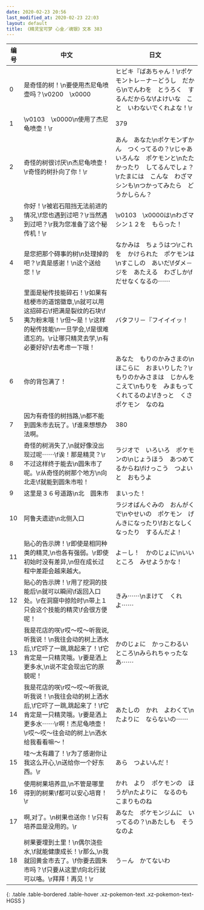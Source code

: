 ```yaml
---
date: 2020-02-23 20:56
last_modified_at: 2020-02-23 22:03
layout: default
title: 《精灵宝可梦 心金／魂银》文本 383
---
```

| 编号 | 中文 | 日文 |
| ---- | ---- | ---- |
| 0 | 是奇怪的树！\n要使用杰尼龟喷壶吗？\v0200　\x0000 | ヒビキ『ばあちゃん！\rポケモントレ－ナ－どうし　だから\nでんわを　とうろく　するんだからな\fよけいな　こと　いわないでくれよな！\r |
| 1 | \v0103　\x0000\n使用了杰尼龟喷壶！\r | 379 |
| 2 | 奇怪的树很讨厌\n杰尼龟喷壶！\r奇怪的树扑向了你！\r | あん　あなた\nポケモンずかん　つくってるの？\rじゃあ　いろんな　ポケモンと\nたたかったり　してるんでしょ？\rたまには　こんな　わざマシンも\nつかってみたら　どうかしらん？ |
| 3 | 你好！\r被岩石阻挡无法前进的情况,\f您也遇到过吧？\r当然遇到过吧？\r我为您准备了这个秘传机！\r | \v0103　\x0000は\nわざマシン１２を　もらった！ |
| 4 | 是您把那个碍事的树\n处理掉的吧？\r真是感谢！\n这个送给您！\r | なかみは　ちょうはつ\rこれを　かけられた　ポケモンは\nすこしの　あいだ\fダメ－ジを　あたえる　わざしか\fだせなくなるの⋯⋯ |
| 5 | 里面是秘传技能碎石！\r如果有桔梗市的道馆徽章,\n就可以用这招碎石\f把满是裂纹的石块\f夷为粉末哦！\r但～是！\r这样的秘传技能\n一旦学会,\f是很难遗忘的。\r让哪只精灵去学,\n有必要好好\f去考虑一下哦！ | バタフリ－『フイイイッ！ |
| 6 | 你的背包满了！ | あなた　もりのかみさまの\nほこらに　おまいりした？\rもりのかみさまは　じかんを　こえて\nもりを　みまもって　くれてるのよ\fきっと　くさポケモン　なのね |
| 7 | 因为有奇怪的树挡路,\n都不能到圆朱市去玩了。\f谁来想想办法啊。 | 380 |
| 8 | 奇怪的树消失了,\n就好像没出现过呢⋯⋯\f诶！那是精灵？\r不过这样终于能去\n圆朱市了呢。\r从奇怪的树那个地方\n向北走\f就能到圆朱市啦！ | ラジオで　いろいろ　ポケモンの\nじょうほう　あつめてるからね\fけっこう　つよいと　おもうよ |
| 9 | 这里是３６号道路\n北　圆朱市 | まいった！ |
| 10 | 阿鲁夫遗迹\n北侧入口 | ラジオばんぐみの　おんがくで\nやせいの　ポケモン　げんきになったり\fおとなしくなったり　するんだよ！ |
| 11 | 贴心的告示牌！\r即使是相同种类的精灵,\n也各有强弱。\r即使初始时没有差异,\n但在成长过程中差距会越来越大。 | よ－し！　かのじょに\nいいところ　みせようかな！ |
| 12 | 贴心的告示牌！\r用了挖洞的技能后\n就可以瞬间\f返回入口处。\r在洞窟中掠险时\n带上１只会这个技能的精灵\f会很方便呢！ | きみ⋯⋯\nまけて　くれよ⋯⋯ |
| 13 | 我是花店的咲\r哎～哎～听我说,听我说！\n我往会动的树上洒水后,\f它吓了一跳,跳起来了！\f它肯定是一只精灵哦。\r要是洒上更多水,\n说不定会现出它的原貌呢！ | かのじょに　かっこわるい　ところ\nみられちゃったなあ⋯⋯ |
| 14 | 我是花店的咲\r哎～哎～听我说,听我说！\n我往会动的树上洒水后,\f它吓了一跳,跳起来了！\f它肯定是一只精灵哦。\r要是洒上更多水⋯⋯\r啊！杰尼龟喷壶！\r哎～哎～往会动的树上\n洒水给我看看嘛～！ | あたしの　かれ　よわくて\nたよりに　ならないの⋯⋯ |
| 15 | 哇～太有趣了！\r为了感谢你让我这么开心,\n送给你一个好东西。\r | あら　つよいんだ！ |
| 16 | 使用树果培养皿,\n不管是哪里得到的树果\f都可以安心培育！\r | かれ　より　ポケモンの　ほうが\nたよりに　なるのも　こまりものね |
| 17 | 啊,对了。\n树果也送你！\r只有培养皿是没用的。\r | あなた　ポケモンジムに　いってるの？\nあたしも　そうなのよ |
| 18 | 树果要埋到土里！\n偶尔浇些水,\f就能健康成长！\r那么,\n我就回黄金市去了。\f你要去圆朱市吗？\f只要从这里\f向北行就可以咯。\r拜拜！再见！\r | う－ん　かてないわ |
{: .table .table-bordered .table-hover .xz-pokemon-text .xz-pokemon-text-HGSS }